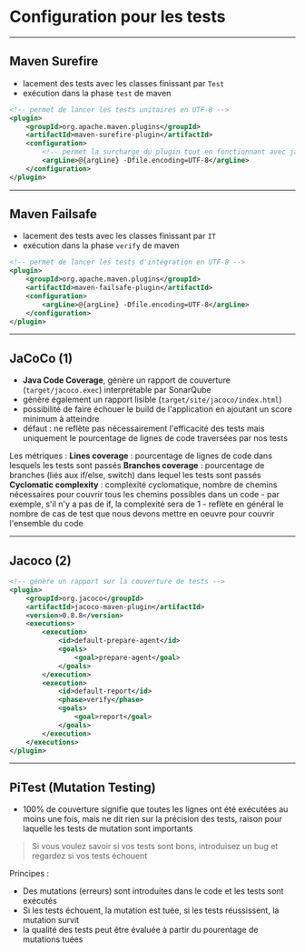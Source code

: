 # Configuration pour les tests

----

## Maven Surefire

- lacement des tests avec les classes finissant par `Test`
- exécution dans la phase `test` de maven

```xml
<!-- permet de lancer les tests unitaires en UTF-8 -->
<plugin>
	<groupId>org.apache.maven.plugins</groupId>
	<artifactId>maven-surefire-plugin</artifactId>
	<configuration>
		<!-- permet la surcharge du plugin tout en fonctionnant avec jacoco -->
		<argLine>@{argLine} -Dfile.encoding=UTF-8</argLine>
	</configuration>
</plugin>
```

----

## Maven Failsafe

- lacement des tests avec les classes finissant par `IT`
- exécution dans la phase `verify` de maven

```xml
<!-- permet de lancer les tests d'intégration en UTF-8 -->
<plugin>
	<groupId>org.apache.maven.plugins</groupId>
	<artifactId>maven-failsafe-plugin</artifactId>
	<configuration>
		<argLine>@{argLine} -Dfile.encoding=UTF-8</argLine>
	</configuration>
</plugin>
``` 

----

## JaCoCo (1)

- **Java Code Coverage**, génère un rapport de couverture (`target/jacoco.exec`) interprétable par SonarQube
- génère également un rapport lisible (`target/site/jacoco/index.html`)
- possibilité de faire échouer le build de l'application en ajoutant un score minimum à atteindre
- défaut : ne reflète pas nécessairement l'efficacité des tests mais uniquement le pourcentage de lignes de code traversées par nos tests

Les métriques :
**Lines coverage** : pourcentage de lignes de code dans lesquels les tests sont passés
**Branches coverage** : pourcentage de branches (liés aux if/else, switch) dans lequel les tests sont passés
**Cyclomatic complexity** : complexité cyclomatique, nombre de chemins nécessaires pour couvrir tous les chemins possibles dans un code
    - par exemple, s'il n'y a pas de if, la complexité sera de 1
    - reflète en général le nombre de cas de test que nous devons mettre en oeuvre pour couvrir l'ensemble du code

----

## Jacoco (2)

```xml
<!-- génère un rapport sur la couverture de tests -->
<plugin>
	<groupId>org.jacoco</groupId>
	<artifactId>jacoco-maven-plugin</artifactId>
	<version>0.8.8</version>
	<executions>
		<execution>
			<id>default-prepare-agent</id>
			<goals>
				<goal>prepare-agent</goal>
			</goals>
		</execution>
		<execution>
			<id>default-report</id>
			<phase>verify</phase>
			<goals>
				<goal>report</goal>
			</goals>
		</execution>
	</executions>
</plugin>
```

----

## PiTest (Mutation Testing)

- 100% de couverture signifie que toutes les lignes ont été exécutées au moins une fois, mais ne dit rien sur la précision des tests, raison pour laquelle les tests de mutation sont importants

> Si vous voulez savoir si vos tests sont bons, introduisez un bug et regardez si vos tests échouent

Principes :
- Des mutations (erreurs) sont introduites dans le code et les tests sont exécutés
- Si les tests échouent, la mutation est tuée, si les tests réussissent, la mutation survit
- la qualité des tests peut être évaluée à partir du pourentage de mutations tuées
